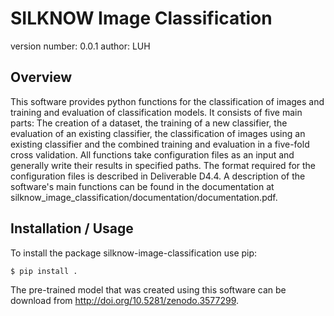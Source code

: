 SILKNOW Image Classification
===============================

version number: 0.0.1
author: LUH

Overview
--------
This software provides python functions for the classification of images and training and evaluation of classification models. It consists of five main parts: The creation of a dataset, the training of a new classifier, the evaluation of an existing classifier, the classification of images using an existing classifier and the combined training and evaluation in a five-fold cross validation. All functions take configuration files as an input and generally write their results in specified paths. The format required for the configuration files is described in Deliverable D4.4.  A description of the software's main functions can be found in the documentation at silknow_image_classification/documentation/documentation.pdf.


Installation / Usage
--------------------

To install the package silknow-image-classification use pip:

    $ pip install .

The pre-trained model that was created using this software can be download from http://doi.org/10.5281/zenodo.3577299.